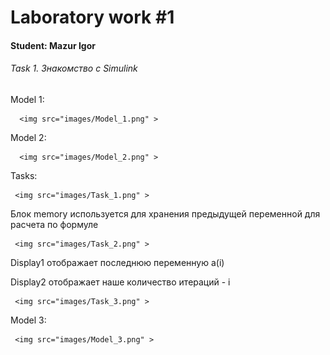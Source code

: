 ﻿# Laboratory work #1



#### Student: Mazur Igor


###### Task 1. Знакомство с Simulink



Model 1:



<p align="center">
    
      <img src="images/Model_1.png" >

</p>



Model 2:



<p align="center">
    
      <img src="images/Model_2.png" >

</p>



Tasks:



<p align="center">
    
     <img src="images/Task_1.png" >

</p>



Блок memory используется для хранения предыдущей переменной для расчета по формуле



<p align="center">
    
     <img src="images/Task_2.png" >

</p>



Display1 отображает последнюю переменную a(i)


Display2 отображает наше количество итераций - i



<p align="center">
    
     <img src="images/Task_3.png" >

</p>



Model 3:



<p align="center">
    
     <img src="images/Model_3.png" >

</p>

